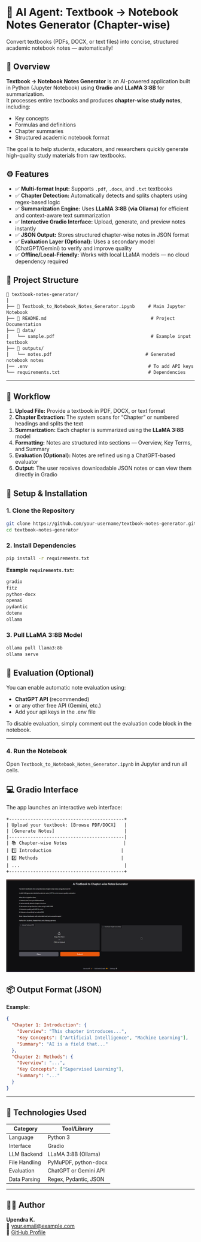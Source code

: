 # 🧠 AI Agent: Textbook → Notebook Notes Generator (Chapter-wise)

Convert textbooks (PDFs, DOCX, or text files) into concise, structured academic notebook notes — automatically!

## 📘 Overview

**Textbook → Notebook Notes Generator** is an AI-powered application built in Python (Jupyter Notebook) using **Gradio** and **LLaMA 3:8B** for summarization.  
It processes entire textbooks and produces **chapter-wise study notes**, including:

- Key concepts  
- Formulas and definitions  
- Chapter summaries  
- Structured academic notebook format  

The goal is to help students, educators, and researchers quickly generate high-quality study materials from raw textbooks.


## ⚙️ Features

- ✅ **Multi-format Input:** Supports `.pdf`, `.docx`, and `.txt` textbooks  
- ✅ **Chapter Detection:** Automatically detects and splits chapters using regex-based logic  
- ✅ **Summarization Engine:** Uses **LLaMA 3:8B (via Ollama)** for efficient and context-aware text summarization  
- ✅ **Interactive Gradio Interface:** Upload, generate, and preview notes instantly  
- ✅ **JSON Output:** Stores structured chapter-wise notes in JSON format  
- ✅ **Evaluation Layer (Optional):** Uses a secondary model (ChatGPT/Gemini) to verify and improve quality  
- ✅ **Offline/Local-Friendly:** Works with local LLaMA models — no cloud dependency required  

## 🧩 Project Structure

```
📂 textbook-notes-generator/
│
├── 📘 Textbook_to_Notebook_Notes_Generator.ipynb     # Main Jupyter Notebook
├── 📄 README.md                                       # Project Documentation
├── 📂 data/
│   └── sample.pdf                                    # Example input textbook
├── 📂 outputs/
│   └── notes.pdf                                   # Generated notebook notes
|── .env                                             # To add API keys
└── requirements.txt                                 # Dependencies
```

---

## 🧠 Workflow

1. **Upload File:** Provide a textbook in PDF, DOCX, or text format  
2. **Chapter Extraction:** The system scans for “Chapter” or numbered headings and splits the text  
3. **Summarization:** Each chapter is summarized using the **LLaMA 3:8B** model  
4. **Formatting:** Notes are structured into sections — Overview, Key Terms, and Summary  
5. **Evaluation (Optional):** Notes are refined using a ChatGPT-based evaluator  
6. **Output:** The user receives downloadable JSON notes or can view them directly in Gradio  


## 🚀 Setup & Installation

### 1. Clone the Repository
```bash
git clone https://github.com/your-username/textbook-notes-generator.git
cd textbook-notes-generator
```

### 2. Install Dependencies
```bash
pip install -r requirements.txt
```

**Example `requirements.txt`:**
```txt
gradio
fitz
python-docx
openai
pydantic
dotenv
ollama
```

### 3. Pull LLaMA 3:8B Model
```bash
ollama pull llama3:8b
ollama serve
```

## 🧪 Evaluation (Optional)

You can enable automatic note evaluation using:
- **ChatGPT API** (recommended)
- or any other free API (Gemini, etc.)
- Add your api keys in the .env file 

To disable evaluation, simply comment out the evaluation code block in the notebook.

---

### 4. Run the Notebook
Open `Textbook_to_Notebook_Notes_Generator.ipynb` in Jupyter and run all cells.


## 💻 Gradio Interface

The app launches an interactive web interface:

```
+-------------------------------------------+
| Upload your textbook: [Browse PDF/DOCX]   |
| [Generate Notes]                          |
|-------------------------------------------|
| 📚 Chapter-wise Notes                     |
| 1️⃣ Introduction                          |
| 2️⃣ Methods                               |
| ...                                       |
+-------------------------------------------+
```
![alt text](image.png)


## 📦 Output Format (JSON)

**Example:**
```json
{
  "Chapter 1: Introduction": {
    "Overview": "This chapter introduces...",
    "Key Concepts": ["Artificial Intelligence", "Machine Learning"],
    "Summary": "AI is a field that..."
  },
  "Chapter 2: Methods": {
    "Overview": "...",
    "Key Concepts": ["Supervised Learning"],
    "Summary": "..."
  }
}
```

---

## 🧰 Technologies Used

| Category | Tool/Library |
|-----------|--------------|
| Language | Python 3 |
| Interface | Gradio |
| LLM Backend | LLaMA 3:8B (Ollama) |
| File Handling | PyMuPDF, python-docx |
| Evaluation | ChatGPT or Gemini API |
| Data Parsing | Regex, Pydantic, JSON |

---

## 🧑‍💻 Author

**Upendra K.**  
📧 your.email@example.com  
💼 [GitHub Profile](https://github.com/your-username)


